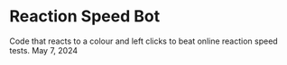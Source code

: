 # Reaction Speed Bot
Code that reacts to a colour and left clicks to beat online reaction speed tests.  May ‎7, ‎2024
